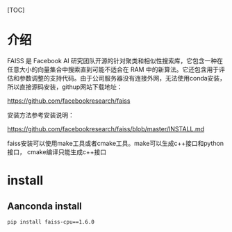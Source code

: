 
[TOC]

# 介绍

FAISS 是 Facebook AI 研究团队开源的针对聚类和相似性搜索库，它包含一种在任意大小的向量集合中搜索直到可能不适合在 RAM 中的新算法。它还包含用于评估和参数调整的支持代码。由于公司服务器没有连接外网，无法使用conda安装，所以直接源码安装，githup网站下载地址：

https://github.com/facebookresearch/faiss

安装方法参考安装说明：

https://github.com/facebookresearch/faiss/blob/master/INSTALL.md

faiss安装可以使用make工具或者cmake工具。make可以生成c++接口和python接口， cmake编译只能生成c++接口

# install

## Aanconda install

```bash
pip install faiss-cpu==1.6.0
```


